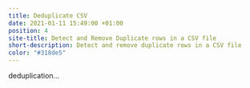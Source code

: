 ```yaml
---
title: Deduplicate CSV
date: 2021-01-11 15:49:00 +01:00
position: 4
site-title: Detect and Remove Duplicate rows in a CSV file
short-description: Detect and remove duplicate rows in a CSV file
color: "#318de5"
---
```


deduplication...